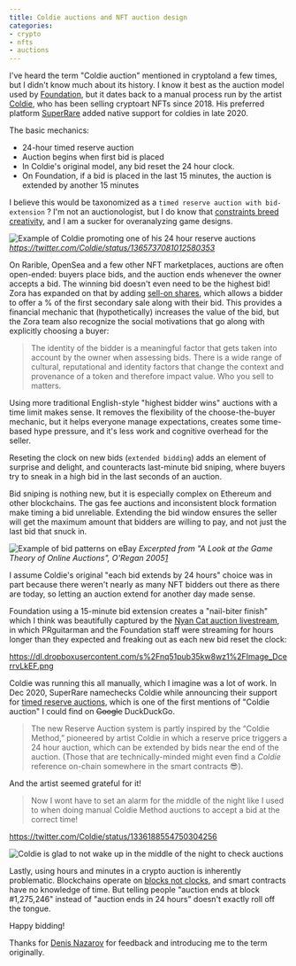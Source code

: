 ```yaml
---
title: Coldie auctions and NFT auction design
categories:
- crypto
- nfts
- auctions
---
```

  
I've heard the term "Coldie auction" mentioned in cryptoland a few times, but I didn't know much about its history. I know it best as the auction model used by [Foundation](https://foundation.app/), but it dates back to a manual process run by the artist [Coldie](https://superrare.co/coldie), who has been selling cryptoart NFTs since 2018. His preferred platform [SuperRare](https://medium.com/superrare/how-superrare-timed-auctions-work-a351058a6120) added native support for coldies in late 2020. 

The basic mechanics:

* 24-hour timed reserve auction
* Auction begins when first bid is placed
* In Coldie's original model, any bid reset the 24 hour clock.
* On Foundation, if a bid is placed in the last 15 minutes, the auction is extended by another 15 minutes

I believe this would be taxonomized as a `timed reserve auction with bid-extension` ? I'm not an auctionologist, but I do know that [constraints breed creativity](https://twitter.com/aweissman/status/1274819313556471810), and I am a sucker for overanalyzing game designs.

![Example of Coldie promoting one of his 24 hour reserve auctions](https://dl.dropboxusercontent.com/s%2Ftey7wo55bf8e1ka%2FScreen%2520Shot%25202021-03-25%2520at%252009-44-09%2520Coldie%2520on%2520Twitter%2520RESERVE%2520PRICE%2520REACHED%2520I%2520Remember%2520Live%2520Music%252001%252011%2520on%2520SuperRare%2520Current%2520bid%25208%2520ETH%2520by%2520jonathan%252024h%2526%2520.png)
_https://twitter.com/Coldie/status/1365737081012580353_

On Rarible, OpenSea and a few other NFT marketplaces, auctions are often open-ended: buyers place bids, and the auction ends whenever the owner accepts a bid. The winning bid doesn't even need to be the highest bid! Zora has expanded on that by adding [sell-on shares](https://zora.engineering/auction), which allows a bidder to offer a % of the first secondary sale along with their bid. This provides a financial mechanic that (hypothetically) increases the value of the bid, but the Zora team also recognize the social motivations that go along with explicitly choosing a buyer:

> The identity of the bidder is a meaningful factor that gets taken into account by the owner when assessing bids. There is a wide range of cultural, reputational and identity factors that change the context and provenance of a token and therefore impact value. Who you sell to matters.

Using more traditional English-style "highest bidder wins" auctions with a time limit makes sense. It removes the flexibility of the choose-the-buyer mechanic, but it helps everyone manage expectations, creates some time-based hype pressure, and it's less work and cognitive overhead for the seller. 

Reseting the clock on new bids (`extended bidding`) adds an element of surprise and delight, and counteracts last-minute bid sniping, where buyers try to sneak in a high bid in the last seconds of an auction. 

Bid sniping is nothing new, but it is especially complex on Ethereum and other blockchains. The gas fee auctions and inconsistent block formation make timing a bid unreliable. Extending the bid window ensures the seller will get the maximum amount that bidders are willing to pay, and not just the last bid that snuck in. 

![Example of bid patterns on eBay](https://dl.dropboxusercontent.com/s%2Fo2konep1zl9mxeu%2FScreen%2520Shot%25202021-03-25%2520at%252009-59-12%2520view.pdf%2520%2528page%25208%2520of%252032%2529%2520.png)
_Excerpted from "A Look at the Game Theory of Online Auctions", O'Regan 2005[1](https://dlib.bc.edu/islandora/object/bc-ir:102332)_

I assume Coldie's original "each bid extends by 24 hours" choice was in part because there weren't nearly as many NFT bidders out there as there are today, so letting an auction extend for another day made sense.

Foundation using a 15-minute bid extension creates a "nail-biter finish" which I think was beautifully captured by the [Nyan Cat auction livestream](https://www.twitch.tv/videos/947013029), in which PRguitarman and the Foundation staff were streaming for hours longer than they expected and freaking out as each new bid reset the clock:

https://dl.dropboxusercontent.com/s%2Fnq51pub35kw8wz1%2FImage_DcerrvLkEF.png

Coldie was running this all manually, which I imagine was a lot of work. In Dec 2020, SuperRare namechecks Coldie while announcing their support for [timed reserve auctions](https://medium.com/superrare/how-superrare-timed-auctions-work-a351058a6120), which is one of the first mentions of "Coldie auction" I could find on ~~Google~~ DuckDuckGo.

> The new Reserve Auction system is partly inspired by the “Coldie Method,” pioneered by artist Coldie in which a reserve price triggers a 24 hour auction, which can be extended by bids near the end of the auction. (Those that are technically-minded might even find a _Coldie_ reference on-chain somewhere in the smart contracts 😎).

And the artist seemed grateful for it! 

> Now I wont have to set an alarm for the middle of the night like I used to when doing manual Coldie Method auctions to accept a bid at the correct time!

https://twitter.com/Coldie/status/1336188554750304256

![Coldie is glad to not wake up in the middle of the night to check auctions](https://dl.dropboxusercontent.com/s%2Fai7ozf5b4o1pjc6%2FScreen%2520Shot%25202021-03-25%2520at%252009-47-59%2520Coldie%2520on%2520Twitter%2520Its%2520amazing%2520this%2520timed%2520auction%2520is%2520real.%2520Now%2520I%2520wont%2520have%2520to%2520set%2520an%2520alarm%2520for%2520the%2520middle%2520of%2520the%2520night%2520like%2520I%2520%2526%2520.png)

Lastly, using hours and minutes in a crypto auction is inherently problematic. Blockchains operate on [blocks not clocks](https://docs.helium.com/blockchain/mining/), and smart contracts have no knowledge of time. But telling people "auction ends at block #1,275,246" instead of "auction ends in 24 hours" doesn't exactly roll off the tongue.

Happy bidding!

Thanks for [Denis Nazarov](https://twitter.com/Iiterature/) for feedback and introducing me to the term originally.

